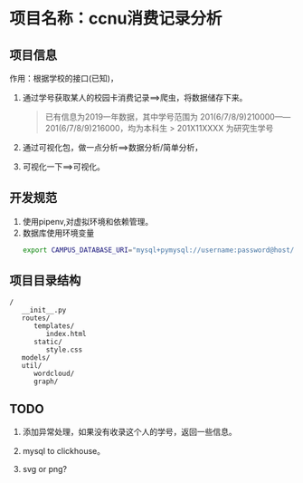 # 项目名称：ccnu消费记录分析

## 项目信息

作用：根据学校的接口(已知)，

1. 通过学号获取某人的校园卡消费记录==>爬虫，将数据储存下来。
   
   >已有信息为2019一年数据，其中学号范围为  201(6/7/8/9)210000——201(6/7/8/9)216000，均为本科生
                                         > 201X11XXXX 为研究生学号

2. 通过可视化包，做一点分析==>数据分析/简单分析，

3. 可视化一下==>可视化。


## 开发规范

1. 使用pipenv,对虚拟环境和依赖管理。
2. 数据库使用环境变量
   ```bash
   export CAMPUS_DATABASE_URI="mysql+pymysql://username:password@host/dbname"
   ```

## 项目目录结构

```
/
   __init__.py
   routes/
      templates/
         index.html
      static/
         style.css
   models/
   util/
      wordcloud/
      graph/
```

## TODO

1. 添加异常处理，如果没有收录这个人的学号，返回一些信息。

2. mysql to clickhouse。

3. svg or png?